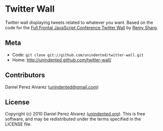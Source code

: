 # Twitter Wall

Twitter wall displaying tweets related to whatever you want. Based on the code for the [Full Frontal JavaScript Conference Twitter Wall](http://2009.full-frontal.org/screen/) by [Remy Sharp](http://remysharp.com/).

## Meta

* Code: `git clone git://github.com/unindented/twitter-wall.git`
* Home: <http://unindented.github.com/twitter-wall/>

## Contributors

Daniel Perez Alvarez ([unindented@gmail.com](mailto:unindented@gmail.com))

## License

Copyright (c) 2010 Daniel Perez Alvarez ([unindented.org](http://unindented.org/)). This is free software, and may be redistributed under the terms specified in the LICENSE file.

